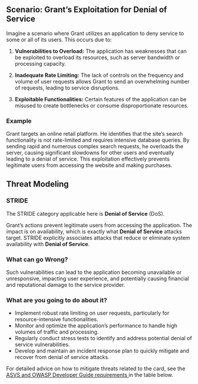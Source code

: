 ## Scenario: Grant’s Exploitation for Denial of Service

Imagine a scenario where Grant utilizes an application to deny service to some or all of its users. This occurs due to:

1. **Vulnerabilities to Overload:** The application has weaknesses that can be exploited to overload its resources, such as server bandwidth or processing capacity.

2. **Inadequate Rate Limiting:** The lack of controls on the frequency and volume of user requests allows Grant to send an overwhelming number of requests, leading to service disruptions.

3. **Exploitable Functionalities:** Certain features of the application can be misused to create bottlenecks or consume disproportionate resources.

### Example

Grant targets an online retail platform. He identifies that the site’s search functionality is not rate-limited and requires intensive database queries. By sending rapid and numerous complex search requests, he overloads the server, causing significant slowdowns for other users and eventually leading to a denial of service. This exploitation effectively prevents legitimate users from accessing the website and making purchases.

## Threat Modeling

### STRIDE

The STRIDE category applicable here is **Denial of Service** (DoS).

Grant’s actions prevent legitimate users from accessing the application.
The impact is on availability, which is exactly what **Denial of Service** attacks target.
STRIDE explicitly associates attacks that reduce or eliminate system availability with **Denial of Service**.

### What can go Wrong?

Such vulnerabilities can lead to the application becoming unavailable or unresponsive, impacting user experience, and potentially causing financial and reputational damage to the service provider.

### What are you going to do about it?

- Implement robust rate limiting on user requests, particularly for resource-intensive functionalities.
- Monitor and optimize the application’s performance to handle high volumes of traffic and processing.
- Regularly conduct stress tests to identify and address potential denial of service vulnerabilities.
- Develop and maintain an incident response plan to quickly mitigate and recover from denial of service attacks.

For detailed advice on how to mitigate threats related to the card, see the [ASVS and OWASP Developer Guide requirements ](#mapping 'ASVS and OWASP Developer Guide requirements [internal]') in the table below.
